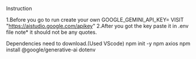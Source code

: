 Instruction 

1.Before you go to run create your own GOOGLE_GEMINI_API_KEY= VISIT "https://aistudio.google.com/apikey" 
2.After you got the key paste it in .env file note* it should not be any quotes.


Dependencies need to download.(Used VScode)
npm init -y
npm axios 
npm install @google/generative-ai dotenv



